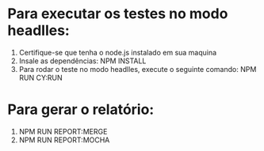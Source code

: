 # Para executar os testes no modo headlles:
1. Certifique-se que tenha o node.js instalado em sua maquina
2. Insale as dependências: NPM INSTALL
3. Para rodar o teste no modo headlles, execute o seguinte comando: NPM RUN CY:RUN

# Para gerar o relatório:
1. NPM RUN REPORT:MERGE
2. NPM RUN REPORT:MOCHA

